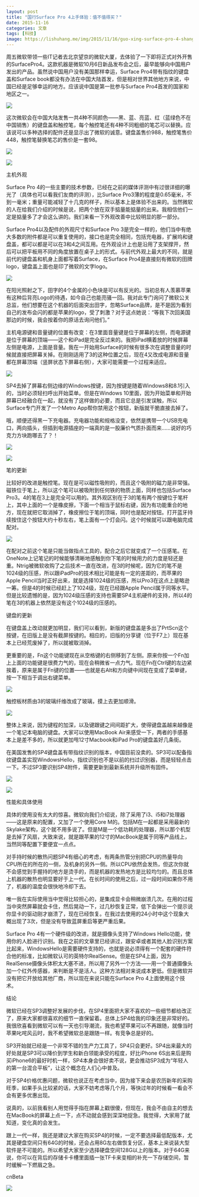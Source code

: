 ```yaml
---
layout: post
title: "国行Surface Pro 4上手体验：值不值得买？"
date: 2015-11-16
categories: 文章
tags: [科技]
image: https://lishuhang.me/img/2015/11/16/guo-xing-surface-pro-4-shang/01.jpg
---
```


周五微软带领一些IT记者去北京望京的微软大厦，去体验了一下即将正式对外开售的SurfacePro4。这款机器是微软10月6日新品发布会之后，最早能够向中国用户发出的产品。虽然说中国用户没有美国那样幸运，Surface Pro4带有指纹的键盘盖和Surface book都没有办法在中国大陆首发，但是相对世界其他地方来说，中国已经是足够幸运的地方。应该说中国是第一批参与Surface Pro4首发的国家和地区之一。

![](http://mmbiz.qpic.cn/mmbiz/AdRKyBVLoHLzPIVh0icFJ2A2ic5ibHiaMcLHgV3ujlr4DbWzGQMP49KKKeasut2hTfWcOms5crHNriagRuzxSVcx28g/0?wx_fmt=jpeg)

这次微软会在中国大陆发售一共4种不同颜色——黑、蓝、亮蓝、红（蓝绿色不在中国销售）的键盘盖和触控笔，每个触控笔还有4种不同粗细的笔芯可以替换。应该说可以多种选择的配件还是显示出了微软的诚意。键盘盖售价988，触控笔售价448，触控笔替换笔芯的售价是一套98。

![](https://lishuhang.me/img/2015/11/16/guo-xing-surface-pro-4-shang/01.jpg)

![](https://lishuhang.me/img/2015/11/16/guo-xing-surface-pro-4-shang/02.jpg)

主机外观

Surface Pro 4的一些主要的技术参数，已经在之前的媒体评测中有过很详细的曝光了（具体也可以看我们友商的评测），比Surface Pro3薄的程度是0.65毫米，不到一毫米；重量可能减轻了十几克的样子，所以基本上是体验不出来的。当然微软的人在给我们介绍的时候是说，把两个放在双手掂量能掂量的出来。我相信他们一定是掂量多了才会这么讲的。我们来看一下外观改善中比较明显的那一部分。

Surface Pro4以及配件的外观尺寸和Surface Pro 3是完全一样的，他们当中有绝大多数的附件都是可以重复使用的，接口也是完全相同，包括充电器，扩展坞和键盘盖，都可以都是可以在3和4之间互用。在外观设计上也是沿用了支架撑开，然后可以把平板用不同的角度放置在桌子上的形式。与前代外观上最大的不同，就是前代的键盘盖和机身上面都写着Surface，在Surface Pro4是直接刻有微软的田牌logo，键盘盖上面也是印了微软的文字logo。

![](https://lishuhang.me/img/2015/11/16/guo-xing-surface-pro-4-shang/03.jpg)

在阳光照射之下，田字的4个金属的小色块是可以有反光的。当初总有人羡慕苹果有这种后背亮Logo的待遇，如今自己也能亮骚一回。我对此专门询问了微软公关总监，他们想要在这个机器的后面突出田字，忽略Surface品牌，是不是因为看到自己的发布会闪的都是苹果的logo，受了刺激？对于这点她说：“等我下次回美国那边的时候，我会按着你的原话去询问他们。”

主机电源键和音量键的位置有改变：在3里面音量键是位于屏幕的左侧，而电源键是位于屏幕的顶端——这个和iPad是完全反过来的。我把iPad横着放的时候屏幕左侧是电源，上面是音量。我在一开始用Surface的时候有很多次在调整音量的时候就直接把屏幕关掉。在刚刚适用了3的这种位置之后，现在4又改成电源和音量都在屏幕顶端（竖屏状态下屏幕右侧），大家可能需要一个过程来适应。

![](https://lishuhang.me/img/2015/11/16/guo-xing-surface-pro-4-shang/04.jpg)

SP4去掉了屏幕右侧边缘的Windows按键，因为按键是随着Windows8和8.1引入的，当时必须轻扫呼出开始菜单。但是在Windows 10里面，因为开始菜单和开始屏幕已经融合在一起，就没有了这样做的必要，而且它总是引发误触，所以Surface专门开发了一个Metro App帮你禁用这个按钮，新版就干脆直接去掉了。

哦，顺便还得黑一下充电器。充电器功能和规格没变，依然是携带一个USB充电口，两向插头，但插到电源插座的一端真的是一股廉价气质扑面而来……说好的巧克力方块跑哪去了？！

![](https://lishuhang.me/img/2015/11/16/guo-xing-surface-pro-4-shang/05.jpg)

![](https://lishuhang.me/img/2015/11/16/guo-xing-surface-pro-4-shang/06.jpg)

笔的更新

比较好的改进是触控笔。现在是可以磁性吸附的，而且这个吸附的磁力是非常强。磁铁位于笔上，所以这个笔可以被吸附到任何铁的物质上面，同样也包括Surface Pro3。4的笔在3上是完全可以用的。其外观区别在于3的笔有两个按键位于笔杆上，其中上面的一个是橡皮擦，下面一个相当于鼠标右键，因为有功能重合的地方，现在就把它取消掉了，橡皮擦位于笔的顶端，同时也是配对按钮。打开蓝牙持续按住这个按钮大约十秒左右，笔上面有一个灯会闪。这个时候就可以跟电脑完成配对。

![](https://lishuhang.me/img/2015/11/16/guo-xing-surface-pro-4-shang/07.jpg)

在配对之前这个笔是只能当做指点工具的，配合之后它就变成了一个压感笔。在OneNote上记笔记的时候能够清晰地感触到你下笔的时候用力的力度是轻还是重。Ntrig被微软收购了之后技术一直在改进，在3的时候呢，因为它的笔不是1024级的压感，所以跟iPadPro的技术相比可能是有一定的差距的，而苹果的Apple Pencil当时正好出来，就是选择1024级的压感，所以Pro3在这点上是略逊一筹。但是4的时候已经赶上了1024级，现在已经跟Apple Pencil属于同等水平。但是比较遗憾的是，因为1024级压感的支持也需要SP4主机硬件的支持，所以4的笔在3的机器上依然是没有这个1024级的压感的。

键盘的更新

在键盘盖上改动就更加明显，我们可以看到，新版的键盘盖是多出了PrtScn这个按键，在旧版上是没有截屏按键的。相应的，旧版的分享键（位于F7上）现在基本上已经荒废掉了，所以就被取消掉。

更重要的是，Fn这个功能键现在从空格键的右侧移到了左侧。原来你按一个Fn加上上面的功能键是很费力气的，现在会稍微省一点力气。现在Fn在Ctrl键的左边紧挨着，原来是属于Fn键的位置——也就是右Alt和方向键中间现在变成了菜单键，按一下相当于调出右键菜单。

![](https://lishuhang.me/img/2015/11/16/guo-xing-surface-pro-4-shang/08.jpg)

触控板材质由3的玻璃纤维改成了玻璃，摸上去更加顺滑。

![](https://lishuhang.me/img/2015/11/16/guo-xing-surface-pro-4-shang/09.jpg)

整体上来说，因为键程的加深，以及键跟键之间间距扩大，使得键盘盖越来越像是一个笔记本电脑的键盘。大家可以使用MacBook Air来感受一下，两者的手感基本上是差不多的，所以就更加甩12寸Macbook和iPad Pro的键盘盖好几条街。

在美国发售的SP4键盘盖有带指纹识别的版本，中国目前没卖的。SP3可以配备指纹键盘盖实现WindowsHello，指纹识别也不是以前的扫过识别器，而是轻轻点击一下。不过SP3要识别SP4附件，需要更新到最新系统并升级所有固件。

![](https://lishuhang.me/img/2015/11/16/guo-xing-surface-pro-4-shang/10.jpg)

![](https://lishuhang.me/img/2015/11/16/guo-xing-surface-pro-4-shang/11.jpg)

性能和具体使用

具体的使用没有太大的惊喜。微软向我们介绍说，除了采用了i3、i5和i7处理器——这是原来的配置，又加了一个使用Core M的。包括M在一起都是采用最新的Skylake架构，这个就不用多说了。但是M是一个低功耗的处理器，所以那个机型是去掉了风扇，大致来说，就是跟苹果的12寸的MacBook是属于同等产品线上，当然同等配置下要便宜一点点。

对手持时候的散热问题SP4有细心的考虑，有两条热管分别把CPU的热量导向CPU所在的所在的一侧，及机身的另外一侧。所以CPU依然会发热，但这次你就不会感觉到手握持的地方是烫手的，而是机器的发热地方是比较均匀的。而且总体上机器的散热也明显要好于上一代。在长时间的使用之后，过一段时间如果你不用了，机器的温度会很快地冷却下去。

唯一我在实际使用当中觉得比较担心的，是集成显卡会稍微崩溃几次。在用的过程当中突然屏幕就会卡住，然后晃动一下，过几秒恢复正常，低下会弹出一个提示说你显卡的驱动刚才崩溃了，现在已经恢复。在我过去使用的24小时中这个现象大概出现了3次，但是没有导致蓝屏重启等更严重后果。

Surface Pro 4有一个硬件级的改进，就是摄像头支持了Windows Hello功能，使用你的人脸进行识别。我在之前的文章里已经讲过，跟安卓或者其他人脸识别方案比起来，WindowsHello是需要硬件支持的，也就是说必须得有一个配套的硬件符合他的标准，比如微软认可的英特尔RealSense。但是在SP4上面，因为RealSense摄像头体积太大塞不进，所以用了另外一个方法——用一个普通摄像头加一个红外传感器，来判断是不是活人。这种方法相对来说成本更低。但是微软并没有把它开放给其他厂商，所以现在来说只能在Surface Pro 4上面使用这个技术。

结论

微软已经在SP3调整好发展的步伐，在SP4里面把大家不喜欢的一些细节都给改正了，原来大家都很喜欢的细节一直保留着。总体上SP4给我的印象还是非常好的。我很欣喜看到微软可以有一天也引导潮流，我也希望苹果可以不再跟随，就像当时苹果叱咤风云时，我不希望微软总是跟随一样。有竞争总是好的。

SP3开始就已经是一个非常不错的生产力工具了，SP4只会更好。SP4出来最大的好处就是SP3可以降价到学生和新白领能承受的程度，好比iPhone 6S出来后是购买iPhone6的最好时机一样，SP4本身会很好卖不说，更会推动SP3成为“年轻人的第一台混合平板”，让这个概念在人们心中普及。

对于SP4价格优惠问题，微软也说正在考虑当中，因为接下来会是农历新年的采购旺季，如果手头比较紧的话，大家不妨考虑等几个月，等快过年的时候看一看会不会有更多优惠出现。

说真的，以前我看别人用觉得手指在屏幕上戳很傻，但现在，我会不由自主的想去在MacBook的屏幕上点一下，点不动就会感到深深地捉急。我觉得，大家用了就知道，变化真的会发生。

跟上一代一样，我还是建议大家在购买SP4的时候，一定不要选择最低配版本，尤其是硬盘空间只有64G的时候，还会占用8G左右做恢复分区，基本上来说装大型软件是不可能的。所以希望大家至少选择硬盘空间128G以上的版本。对于64G来说，你可以在背后的存储卡卡槽里面插一张TF卡来变相的补充一下存储空间，暂时缓解一下燃眉之急。

cnBeta

![](https://lishuhang.me/img/2015/11/16/guo-xing-surface-pro-4-shang/12.jpg)